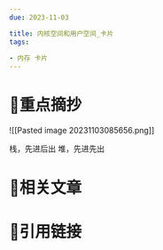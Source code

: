 ```yaml
---
due: 2023-11-03 

title: 内核空间和用户空间_卡片
tags:
 
- 内存 卡片
---
```

# 🍎重点摘抄
![[Pasted image 20231103085656.png]]

栈，先进后出
堆，先进先出




# 📒相关文章




# 🍏引用链接

